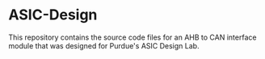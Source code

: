 # ASIC-Design

This repository contains the source code files for an AHB to CAN interface module that was designed for Purdue's ASIC Design Lab.

